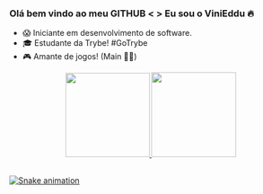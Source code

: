 ### Olá bem vindo ao meu GITHUB < > Eu sou o ViniEddu 🔥 

- 😱 Iniciante em desenvolvimento de software.
- 🎓 Estudante da Trybe! #GoTrybe
- 🎮 Amante de jogos! (Main 🥷🏻)

<div align="center">
  <a href="https://github.com/ViniEddu">
  <img height="150em" src="https://github-readme-stats.vercel.app/api?username=ViniEddu&show_icons=true&theme=apprentice&include_all_commits=true&count_private=true"/>
  <img height="151em" src="https://github-readme-stats.vercel.app/api/top-langs/?username=ViniEddu&layout=compact&langs_count=7&theme=apprentice"/>
</div>
 
  
  ##
  
   ![Snake animation](https://github.com/ViniEddu/ViniEddu/blob/output/github-contribution-grid-snake.svg)
